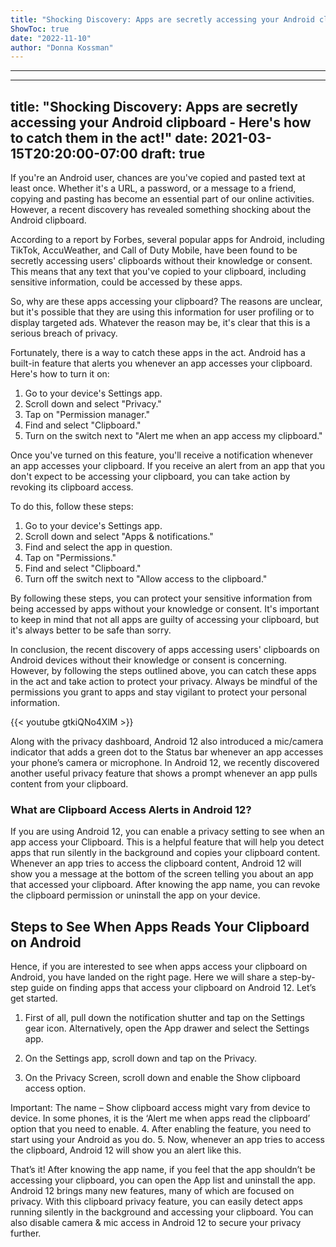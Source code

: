 ```yaml
---
title: "Shocking Discovery: Apps are secretly accessing your Android clipboard - Here's how to catch them in the act!"
ShowToc: true 
date: "2022-11-10"
author: "Donna Kossman"
---
```

*****
---
title: "Shocking Discovery: Apps are secretly accessing your Android clipboard - Here's how to catch them in the act!"
date: 2021-03-15T20:20:00-07:00
draft: true
---

If you're an Android user, chances are you've copied and pasted text at least once. Whether it's a URL, a password, or a message to a friend, copying and pasting has become an essential part of our online activities. However, a recent discovery has revealed something shocking about the Android clipboard.

According to a report by Forbes, several popular apps for Android, including TikTok, AccuWeather, and Call of Duty Mobile, have been found to be secretly accessing users' clipboards without their knowledge or consent. This means that any text that you've copied to your clipboard, including sensitive information, could be accessed by these apps.

So, why are these apps accessing your clipboard? The reasons are unclear, but it's possible that they are using this information for user profiling or to display targeted ads. Whatever the reason may be, it's clear that this is a serious breach of privacy.

Fortunately, there is a way to catch these apps in the act. Android has a built-in feature that alerts you whenever an app accesses your clipboard. Here's how to turn it on:

1. Go to your device's Settings app.
2. Scroll down and select "Privacy."
3. Tap on "Permission manager."
4. Find and select "Clipboard."
5. Turn on the switch next to "Alert me when an app access my clipboard."

Once you've turned on this feature, you'll receive a notification whenever an app accesses your clipboard. If you receive an alert from an app that you don't expect to be accessing your clipboard, you can take action by revoking its clipboard access.

To do this, follow these steps:

1. Go to your device's Settings app.
2. Scroll down and select "Apps & notifications."
3. Find and select the app in question.
4. Tap on "Permissions."
5. Find and select "Clipboard."
6. Turn off the switch next to "Allow access to the clipboard."

By following these steps, you can protect your sensitive information from being accessed by apps without your knowledge or consent. It's important to keep in mind that not all apps are guilty of accessing your clipboard, but it's always better to be safe than sorry.

In conclusion, the recent discovery of apps accessing users' clipboards on Android devices without their knowledge or consent is concerning. However, by following the steps outlined above, you can catch these apps in the act and take action to protect your privacy. Always be mindful of the permissions you grant to apps and stay vigilant to protect your personal information.

{{< youtube gtkiQNo4XlM >}} 



Along with the privacy dashboard, Android 12 also introduced a mic/camera indicator that adds a green dot to the Status bar whenever an app accesses your phone’s camera or microphone. In Android 12, we recently discovered another useful privacy feature that shows a prompt whenever an app pulls content from your clipboard.

 
### What are Clipboard Access Alerts in Android 12?


If you are using Android 12, you can enable a privacy setting to see when an app access your Clipboard. This is a helpful feature that will help you detect apps that run silently in the background and copies your clipboard content.
Whenever an app tries to access the clipboard content, Android 12 will show you a message at the bottom of the screen telling you about an app that accessed your clipboard. After knowing the app name, you can revoke the clipboard permission or uninstall the app on your device.

 
## Steps to See When Apps Reads Your Clipboard on Android


Hence, if you are interested to see when apps access your clipboard on Android, you have landed on the right page. Here we will share a step-by-step guide on finding apps that access your clipboard on Android 12. Let’s get started.
1. First of all, pull down the notification shutter and tap on the Settings gear icon. Alternatively, open the App drawer and select the Settings app.

2. On the Settings app, scroll down and tap on the Privacy.

3. On the Privacy Screen, scroll down and enable the Show clipboard access option.

Important: The name – Show clipboard access might vary from device to device. In some phones, it is the ‘Alert me when apps read the clipboard’ option that you need to enable.
4. After enabling the feature, you need to start using your Android as you do.
5. Now, whenever an app tries to access the clipboard, Android 12 will show you an alert like this.

That’s it! After knowing the app name, if you feel that the app shouldn’t be accessing your clipboard, you can open the App list and uninstall the app.
Android 12 brings many new features, many of which are focused on privacy. With this clipboard privacy feature, you can easily detect apps running silently in the background and accessing your clipboard. You can also disable camera & mic access in Android 12 to secure your privacy further.





